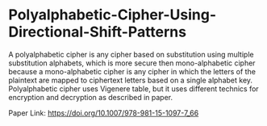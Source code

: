 
 # Polyalphabetic-Cipher-Using-Directional-Shift-Patterns
A polyalphabetic cipher is any cipher based on substitution using multiple substitution alphabets,
which is more secure then mono-alphabetic cipher because a mono-alphabetic cipher is any cipher in
which the letters of the plaintext are mapped to ciphertext letters based on a single alphabet key.
Polyalphabetic cipher uses Vigenere table, but it uses different technics for encryption and decryption as described in paper.

Paper Link: https://doi.org/10.1007/978-981-15-1097-7_66
